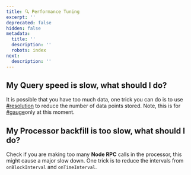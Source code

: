 ```yaml
---
title: 🔍 Performance Tuning
excerpt: ''
deprecated: false
hidden: false
metadata:
  title: ''
  description: ''
  robots: index
next:
  description: ''
---
```

## My Query speed is slow, what should I do?

It is possible that you have too much data, one trick you can do is to use [#resolution](metrics-in-processors#resolution "mention") to reduce the number of data points stored. Note, this is for [#gauge](metrics#gauge "mention")only at this moment.

## My Processor backfill is too slow, what should I do?

Check if you are making too many **Node RPC** calls in the processor, this might cause a major slow down. One trick is to reduce the intervals from `onBlockInterval` and `onTimeInterval`.